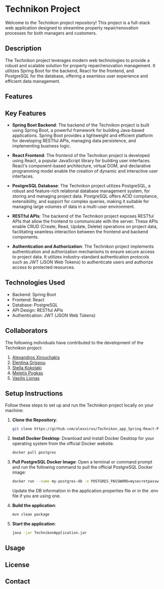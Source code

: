 # Technikon Project

Welcome to the Technikon project repository! This project is a full-stack web application designed to streamline property repair/renovation processes for both managers and customers.

## Description

The Technikon project leverages modern web technologies to provide a robust and scalable solution for property repair/renovation management. It utilizes Spring Boot for the backend, React for the frontend, and PostgreSQL for the database, offering a seamless user experience and efficient data management.


## Features
## Key Features

- **Spring Boot Backend**: The backend of the Technikon project is built using Spring Boot, a powerful framework for building Java-based applications. Spring Boot provides a lightweight and efficient platform for developing RESTful APIs, managing data persistence, and implementing business logic.

- **React Frontend**: The frontend of the Technikon project is developed using React, a popular JavaScript library for building user interfaces. React's component-based architecture, virtual DOM, and declarative programming model enable the creation of dynamic and interactive user interfaces.

- **PostgreSQL Database**: The Technikon project utilizes PostgreSQL, a robust and feature-rich relational database management system, for storing and managing project data. PostgreSQL offers ACID compliance, extensibility, and support for complex queries, making it suitable for managing large volumes of data in a multi-user environment.

- **RESTful APIs**: The backend of the Technikon project exposes RESTful APIs that allow the frontend to communicate with the server. These APIs enable CRUD (Create, Read, Update, Delete) operations on project data, facilitating seamless interaction between the frontend and backend components.

- **Authentication and Authorization**: The Technikon project implements authentication and authorization mechanisms to ensure secure access to project data. It utilizes industry-standard authentication protocols such as JWT (JSON Web Tokens) to authenticate users and authorize access to protected resources.


## Technologies Used
- Backend: Spring Boot
- Frontend: React
- Database: PostgreSQL
- API Design: RESTful APIs
- Authentication: JWT (JSON Web Tokens)

## Collaborators

The following individuals have contributed to the development of the Technikon project:

1. [Alexandros Xirouchakis](https://github.com/alexxirou)
2. [Elentina Grispou](https://github.com/eledinaGr)
3. [Stella Kokolaki](https://github.com/stelakokolaki)
4. [Meletis Pogkas](https://github.com/meletisp)
5. [Vasilis Lionas](https://github.com/Vln1991)

## Setup Instructions

Follow these steps to set up and run the Technikon project locally on your machine:

1. **Clone the Repository**: 
   ```bash
   git clone https://github.com/alexxirou/Technikon_app_Spring-React-PostgreSQL-.git
   ```
2. **Install Docker Desktop**: Download and install Docker Desktop for your operating system from the official Docker website.
   ```bash
   docker pull postgres
    ```

3. **Pull PostgreSQL Docker Image**: Open a terminal or command prompt and run the following command to pull the official PostgreSQL Docker image:
   ```bash
   docker run --name my-postgres-db -e POSTGRES_PASSWORD=mysecretpassword -e POSTGRES_DB=mydatabase -d -p 5432:5432 postgres
   ```
   Update the DB information in the application.properties file or in the .env file if you are using one.


4. **Build the application**:
   ```bash
   mvn clean package
   ```
5. **Start the application**:
   ```bash
   java -jar TechnikonApplication.jar  
   ``` 
## Usage


## License

## Contact
